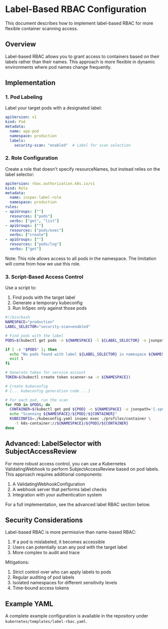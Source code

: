 # Label-Based RBAC Configuration

This document describes how to implement label-based RBAC for more flexible container scanning access.

## Overview

Label-based RBAC allows you to grant access to containers based on their labels rather than their names. This approach is more flexible in dynamic environments where pod names change frequently.

## Implementation

### 1. Pod Labeling

Label your target pods with a designated label:

```yaml
apiVersion: v1
kind: Pod
metadata:
  name: app-pod
  namespace: production
  labels:
    security-scan: "enabled"  # Label for scan selection
```

### 2. Role Configuration

Create a role that doesn't specify resourceNames, but instead relies on the label selector:

```yaml
apiVersion: rbac.authorization.k8s.io/v1
kind: Role
metadata:
  name: inspec-label-role
  namespace: production
rules:
- apiGroups: [""]
  resources: ["pods"]
  verbs: ["get", "list"]
- apiGroups: [""]
  resources: ["pods/exec"]
  verbs: ["create"]
- apiGroups: [""]
  resources: ["pods/log"]
  verbs: ["get"]
```

Note: This role allows access to all pods in the namespace. The limitation will come from how we use this role.

### 3. Script-Based Access Control

Use a script to:

1. Find pods with the target label
2. Generate a temporary kubeconfig
3. Run InSpec only against those pods

```bash
#!/bin/bash
NAMESPACE="production"
LABEL_SELECTOR="security-scan=enabled"

# Find pods with the label
PODS=$(kubectl get pods -n ${NAMESPACE} -l ${LABEL_SELECTOR} -o jsonpath='{.items[*].metadata.name}')

if [ -z "$PODS" ]; then
  echo "No pods found with label ${LABEL_SELECTOR} in namespace ${NAMESPACE}"
  exit 1
fi

# Generate token for service account
TOKEN=$(kubectl create token scanner-sa -n ${NAMESPACE})

# Create kubeconfig
# [... kubeconfig generation code ...]

# For each pod, run the scan
for POD in $PODS; do
  CONTAINER=$(kubectl get pod ${POD} -n ${NAMESPACE} -o jsonpath='{.spec.containers[0].name}')
  echo "Scanning ${NAMESPACE}/${POD}/${CONTAINER}"
  KUBECONFIG=./kubeconfig.yaml inspec exec ./profiles/container \
    -t k8s-container://${NAMESPACE}/${POD}/${CONTAINER}
done
```

## Advanced: LabelSelector with SubjectAccessReview

For more robust access control, you can use a Kubernetes ValidatingWebhook to perform SubjectAccessReview based on pod labels. This approach requires additional components:

1. A ValidatingWebhookConfiguration
2. A webhook server that performs label checks
3. Integration with your authentication system

For a full implementation, see the advanced label RBAC section below.

## Security Considerations

Label-based RBAC is more permissive than name-based RBAC:

1. If a pod is mislabeled, it becomes accessible
2. Users can potentially scan any pod with the target label
3. More complex to audit and trace

Mitigations:

1. Strict control over who can apply labels to pods
2. Regular auditing of pod labels
3. Isolated namespaces for different sensitivity levels
4. Time-bound access tokens

## Example YAML

A complete example configuration is available in the repository under `kubernetes/templates/label-rbac.yaml`.
